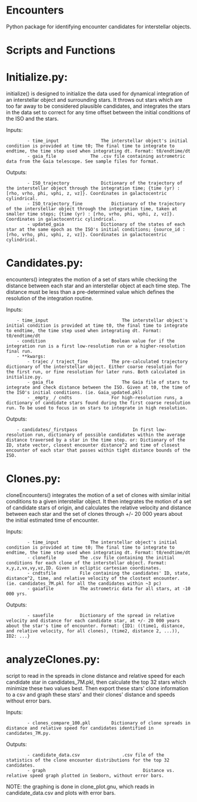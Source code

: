 # Encounters
Python package for identifying encounter candidates for interstellar objects.

# Scripts and Functions


# Initialize.py:
initialize() is designed to initialize the data used for dynamical integration of an interstellar object and surrounding stars. It throws out stars which are too far away to be considered plausible candidates, and integrates the stars in the data set to correct for any time offset between the initial conditions of the ISO and the stars.

 Inputs:

			- time_input				The interstellar object's initial condition is provided at time t0; The final time to integrate to endtime, the time step used when integrating dt. Format: t0/endtime/dt
			- gaia_file				The .csv file containing astrometric data from the Gaia telescope. See sample files for format.

 Outputs:

			- ISO_trajectory			Dictionary of the trajectory of the interstellar object through the integration time; {time (yr) : [rho, vrho, phi, vphi, z, vz]}. Coordinates in galactocentric cylindrical.
			- ISO_trajectory_fine			Dictionary of the trajectory of the interstellar object through the integration time, taken at smaller time steps; {time (yr) : [rho, vrho, phi, vphi, z, vz]}. Coordinates in galactocentric cylindrical.
			- updated_gaia				Dictionary of the states of each star at the same epoch as the ISO's initial conditions; {source_id : [rho, vrho, phi, vphi, z, vz]}. Coordinates in galactocentric cylindrical.


# Candidates.py:
encounters() integrates the motion of a set of stars while checking the distance between each star and an interstellar object at each time step. The distance must be less than a pre-determined value which defines the resolution of the integration routine.

 Inputs:

		- time_input	 						The interstellar object's initial condition is provided at time t0, the final time to integrate to endtime, the time step used when integrating dt. Format: t0/endtime/dt
		- condition							Boolean value for if the integration run is a first low-resolution run or a higher-resolution final run.
		- **kwargs:
			- trajec / traject_fine			The pre-calculated trajectory dictionary of the interstellar object. Either coarse resolution for the first run, or fine resolution for later runs. Both calculated in initialize.py.
			- gaia_fle							The Gaia file of stars to integrate and check distance between the ISO. Given at t0, the time of the ISO's initial conditions. (ie. Gaia_updated.pkl)
			- _empty_ / cndts				For high-resolution runs, a dictionary of candidate stars found during the first coarse resolution run. To be used to focus in on stars to integrate in high resolution.

 Outputs:

		- candidates/_firstpass	 					In first low-resolution run, dictionary of possible candidates within the average distance traversed by a star in the time step. or: Dictionary of the ID, state vector, closest encounter distance^2 and time of closest encounter of each star that passes within tight distance bounds of the ISO.


# Clones.py:
cloneEncounters() integrates the motion of a set of clones with similar initial conditions to a given interstellar object. It then integrates the motion of a set of candidate stars of origin, and calculates the relative velocity and distance between each star and the set of clones through +/- 20 000 years about the initial estimated time of encounter.

 Inputs:

			- time_input			The interstellar object's initial condition is provided at time t0; The final time to integrate to endtime, the time step used when integrating dt. Format: t0/endtime/dt
			- clonefile			The .csv file containing the initial conditions for each clone of the interstellar object. Format: x,y,z,vx,vy,vz,ID. Given in ecliptic cartesian coordinates.
			- cndtsfile		 	File containing the candidates' ID, state, distance^2, time, and relative velocity of the clostest encounter. (ie. candidates_7M.pkl for all the candidates within ~3 pc)
			- gaiafile			The astrometric data for all stars, at -10 000 yrs.

 Outputs:

			- savefile			Dictionary of the spread in relative velocity and distance for each candidate star, at +/- 20 000 years about the star's time of encounter. Format: {ID1: ((time1, distance, and relative velocity, for all clones), (time2, distance 2, ...)), ID2: ...}


# analyzeClones.py:
script to read in the spreads in clone distance and relative speed for each candidate star in candidates_7M.pkl, then calculate the top 32 stars which minimize these two values best. Then export these stars' clone information to a csv and graph these stars' and their clones' distance and speeds without error bars.

 Inputs:

			- clones_compare_100.pkl		Dictionary of clone spreads in distance and relative speed for candidates identified in candidates_7M.py.

 Outputs:

			- candidate_data.csv 				.csv file of the statistics of the clone encounter distributions for the top 32 candidates.
			- graph										Distance vs. relative speed graph plotted in Seaborn, without error bars.

NOTE: the graphing is done in clone_plot.gnu, which reads in candidate_data.csv and plots with error bars.
